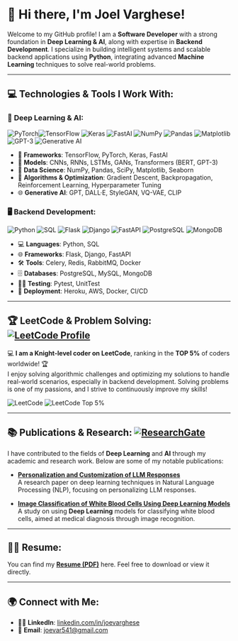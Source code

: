 

# 👋 Hi there, I'm **Joel Varghese**!  
Welcome to my GitHub profile! I am a **Software Developer** with a strong foundation in **Deep Learning & AI**, along with expertise in **Backend Development**. I specialize in building intelligent systems and scalable backend applications using **Python**, integrating advanced **Machine Learning** techniques to solve real-world problems.

---

## 💻 **Technologies & Tools I Work With:**

### 🧠 **Deep Learning & AI**:
 ![PyTorch](https://img.shields.io/badge/PyTorch-%23EE4C2C?style=flat&logo=pytorch&logoColor=white)![TensorFlow](https://img.shields.io/badge/TensorFlow-%23FF6F00?style=flat&logo=tensorflow&logoColor=white)  ![Keras](https://img.shields.io/badge/Keras-%23D00000?style=flat&logo=keras&logoColor=white)  ![FastAI](https://img.shields.io/badge/FastAI-%23000000?style=flat&logo=fastai&logoColor=white)  ![NumPy](https://img.shields.io/badge/NumPy-%23013243?style=flat&logo=numpy&logoColor=white)  ![Pandas](https://img.shields.io/badge/Pandas-%23150458?style=flat&logo=pandas&logoColor=white)  ![Matplotlib](https://img.shields.io/badge/Matplotlib-%23C23739?style=flat&logo=matplotlib&logoColor=white)![GPT-3](https://img.shields.io/badge/GPT-3-%232F74C4?style=flat&logo=openai&logoColor=white)  ![Generative AI](https://img.shields.io/badge/Generative%20AI-%231A73E8?style=flat&logo=artificial-intelligence&logoColor=white)
- 🤖 **Frameworks**: TensorFlow, PyTorch, Keras, FastAI
- 🔢 **Models**: CNNs, RNNs, LSTMs, GANs, Transformers (BERT, GPT-3)
- 💾 **Data Science**: NumPy, Pandas, SciPy, Matplotlib, Seaborn
- 🧮 **Algorithms & Optimization**: Gradient Descent, Backpropagation, Reinforcement Learning, Hyperparameter Tuning
- 🌐 **Generative AI**: GPT, DALL·E, StyleGAN, VQ-VAE, CLIP

### 🖥️ **Backend Development**:
![Python](https://img.shields.io/badge/Python-3776AB?style=flat&logo=python&logoColor=white)  ![SQL](https://img.shields.io/badge/SQL-4479A1?style=flat&logo=mysql&logoColor=white)  ![Flask](https://img.shields.io/badge/Flask-%23000?style=flat&logo=flask&logoColor=white)  ![Django](https://img.shields.io/badge/Django-%23092E20?style=flat&logo=django&logoColor=white)  ![FastAPI](https://img.shields.io/badge/FastAPI-%23F05032?style=flat&logo=fastapi&logoColor=white)  ![PostgreSQL](https://img.shields.io/badge/PostgreSQL-%23316192?style=flat&logo=postgresql&logoColor=white)  ![MongoDB](https://img.shields.io/badge/MongoDB-%2347A248?style=flat&logo=mongodb&logoColor=white)
- 💻 **Languages**: Python, SQL
- 🌐 **Frameworks**: Flask, Django, FastAPI
- 🛠 **Tools**: Celery, Redis, RabbitMQ, Docker
- 🗄️ **Databases**: PostgreSQL, MySQL, MongoDB
- 🧑‍💻 **Testing**: Pytest, UnitTest
- 🚀 **Deployment**: Heroku, AWS, Docker, CI/CD

---

## 🏆 **LeetCode & Problem Solving**: [![LeetCode Profile](https://img.shields.io/badge/LeetCode-Profile-blue?style=flat&logo=leetcode&logoColor=white)](https://leetcode.com/u/joevarghese/)


💻 **I am a Knight-level coder on LeetCode**, ranking in the **TOP 5%** of coders worldwide! 🏆  
I enjoy solving algorithmic challenges and optimizing my solutions to handle real-world scenarios, especially in backend development. Solving problems is one of my passions, and I strive to continuously improve my skills!

![LeetCode](https://img.shields.io/badge/LeetCode-Knight%20Level-blue?style=flat&logo=leetcode&logoColor=white) ![LeetCode Top 5%](https://img.shields.io/badge/LeetCode-Top%205%25-blue?style=flat&logo=leetcode&logoColor=white)


---

## 📚 **Publications & Research**: [![ResearchGate](https://img.shields.io/badge/ResearchGate-Profile%20Page-blue?style=flat&logo=researchgate&logoColor=white)](https://www.researchgate.net/profile/Joel-Eapen-3)  



I have contributed to the fields of **Deep Learning** and **AI** through my academic and research work. Below are some of my notable publications:

- **[Personalization and Customization of LLM Responses](https://www.researchgate.net/publication/376960759_Personalization_and_Customization_of_LLM_Responses)**  
  A research paper on deep learning techniques in Natural Language Processing (NLP), focusing on personalizing LLM responses.

- **[Image Classification of White Blood Cells Using Deep Learning Models](https://www.ijaresm.com/image-classification-of-white-blood-cells-using-deep-learning-models)**  
  A study on using **Deep Learning** models for classifying white blood cells, aimed at medical diagnosis through image recognition.

---


## 🧑‍💻 **Resume**:

You can find my **[Resume (PDF)](https://github.com/joevar5/joevar5/blob/main/resume.pdf)** here. Feel free to download or view it directly.

---

## 🌍 **Connect with Me**:

- 🦸‍♂️ **LinkedIn**: [linkedin.com/in/joevarghese](https://www.linkedin.com/in/joel-eapen)
- 📧 **Email**: [joevar541@gmail.com](mailto:joevar541@gmail.com)


